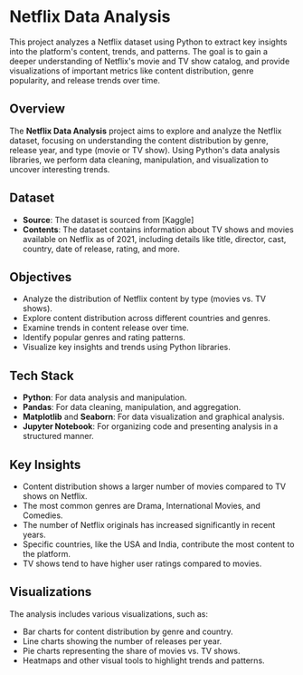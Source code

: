 # Netflix Data Analysis

This project analyzes a Netflix dataset using Python to extract key insights into the platform's content, trends, and patterns. The goal is to gain a deeper understanding of Netflix's movie and TV show catalog, and provide visualizations of important metrics like content distribution, genre popularity, and release trends over time.


## Overview
The **Netflix Data Analysis** project aims to explore and analyze the Netflix dataset, focusing on understanding the content distribution by genre, release year, and type (movie or TV show). Using Python's data analysis libraries, we perform data cleaning, manipulation, and visualization to uncover interesting trends.

## Dataset
- **Source**: The dataset is sourced from [Kaggle]
- **Contents**: The dataset contains information about TV shows and movies available on Netflix as of 2021, including details like title, director, cast, country, date of release, rating, and more.

## Objectives
- Analyze the distribution of Netflix content by type (movies vs. TV shows).
- Explore content distribution across different countries and genres.
- Examine trends in content release over time.
- Identify popular genres and rating patterns.
- Visualize key insights and trends using Python libraries.

## Tech Stack
- **Python**: For data analysis and manipulation.
- **Pandas**: For data cleaning, manipulation, and aggregation.
- **Matplotlib** and **Seaborn**: For data visualization and graphical analysis.
- **Jupyter Notebook**: For organizing code and presenting analysis in a structured manner.

## Key Insights
- Content distribution shows a larger number of movies compared to TV shows on Netflix.
- The most common genres are Drama, International Movies, and Comedies.
- The number of Netflix originals has increased significantly in recent years.
- Specific countries, like the USA and India, contribute the most content to the platform.
- TV shows tend to have higher user ratings compared to movies.


## Visualizations
The analysis includes various visualizations, such as:
- Bar charts for content distribution by genre and country.
- Line charts showing the number of releases per year.
- Pie charts representing the share of movies vs. TV shows.
- Heatmaps and other visual tools to highlight trends and patterns.
